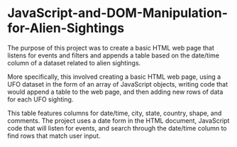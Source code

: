 # JavaScript-and-DOM-Manipulation-for-Alien-Sightings
The purpose of this project was to create a basic HTML web page that listens for events and filters and appends a table based on the date/time column of a dataset related to alien sightings. 

More specifically, this involved creating a basic HTML web page, using a UFO dataset in the form of an array of JavaScript objects, writing code that would append a table to the web page, and then adding new rows of data for each UFO sighting.


This table features columns for date/time, city, state, country, shape, and comments.
The project uses a date form in the HTML document, JavaScript code that will listen for events, and search through the date/time column to find rows that match user input.



